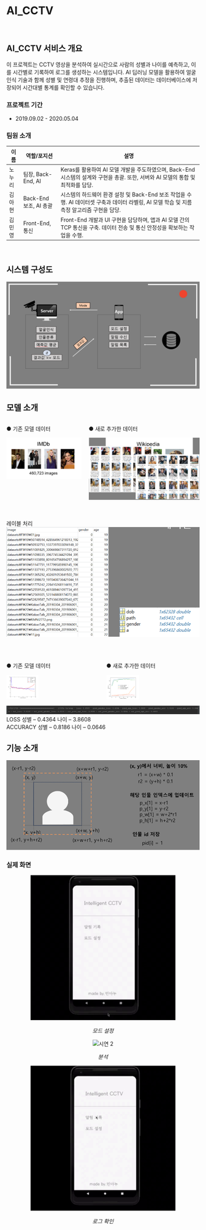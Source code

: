# AI_CCTV

<br>

## AI_CCTV 서비스 개요
이 프로젝트는 CCTV 영상을 분석하여 실시간으로 사람의 성별과 나이를 예측하고, 이를 시간별로 기록하여 로그를 생성하는 시스템입니다. AI 딥러닝 모델을 활용하여 얼굴 인식 기술과 함께 성별 및 연령대 추정을 진행하며, 추출된 데이터는 데이터베이스에 저장되어 시간대별 통계를 확인할 수 있습니다.


### 프로젝트 기간
- 2019.09.02 - 2020.05.04

### 팀원 소개

| 이름   | 역할/포지션               | 설명                                                                                                                                      |
|--------|----------------------------|-----------------------------------------------------------------------------------------------------------------------------------------|
| 노누리 | 팀장, Back-End, AI          | Keras를 활용하여 AI 모델 개발을 주도하였으며, Back-End 시스템의 설계와 구현을 총괄. 또한, 서버와 AI 모델의 통합 및 최적화를 담당.   |
| 김아현 | Back-End 보조, AI 총괄       | 시스템의 하드웨어 환경 설정 및 Back-End 보조 작업을 수행. AI 데이터셋 구축과 데이터 라벨링, AI 모델 학습 및 지름 측정 알고리즘 구현을 담당.  |
| 김민영 | Front-End, 통신             | Front-End 개발과 UI 구현을 담당하며, 앱과 AI 모델 간의 TCP 통신을 구축. 데이터 전송 및 통신 안정성을 확보하는 작업을 수행.          |



<br>

## 시스템 구성도
![시스템 구성도](images/시스템구성도.png)



## 모델 소개

<div style="display: flex; justify-content: space-between;">
  <div style="margin-right: 10px;">
    <p>● 기존 모델 데이터</p>
    <img src="images/기존모델데이터.png" alt="기존 모델 데이터" style="width: 100%;">
  </div>
  <div style="margin-left: 10px;">
    <p>● 새로 추가한 데이터</p>
    <img src="images/새로추가한데이터.png" alt="새로 추가한 데이터" style="width: 100%;">
  </div>
</div>

<br>
<br>

레이블 처리
![alt text](images/label.png)


<br>
<br>

<div style="display: flex; justify-content: space-between;">
  <div style="margin-right: 10px;">
    <p>● 기존 모델 데이터</p>
    <img src="images/beforeTrain.png" alt="기존 모델 데이터" style="width: 35%;">
  </div>
  <div style="margin-left: 10px;">
    <p>● 새로 추가한 데이터</p>
    <img src="images/afterTrain.png" alt="새로 추가한 데이터" style="width: 35%;">
  </div>
</div>



![alt text](images/loss_accuracy.png)
LOSS 성별 – 0.4364 나이 – 3.8608<br>
ACCURACY 성별 – 0.8186 나이 – 0.0646



## 기능 소개

![alt text](images/example.png)


### 실제 화면

<div style="text-align: center;">
  <img src="images/시연1.gif" alt="시연 1" style="width: 75%;">
  <p><em>모드 설정</em></p>
</div>

<div style="text-align: center;">
  <img src="images/시연2.gif" alt="시연 2" style="width: 75%;">
  <p><em>분석</em></p>
</div>

<div style="text-align: center;">
  <img src="images/시연3.gif" alt="시연 3" style="width: 75%;">
  <p><em>로그 확인</em></p>
</div>